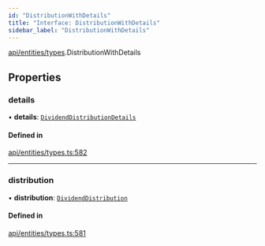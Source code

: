 ```yaml
---
id: "DistributionWithDetails"
title: "Interface: DistributionWithDetails"
sidebar_label: "DistributionWithDetails"
---
```


[api/entities/types](../../../../../modules/API/Entities/Types/Types.md).DistributionWithDetails

## Properties

### details

• **details**: [`DividendDistributionDetails`](../../DividendDistribution/Types/DividendDistributionDetails/DividendDistributionDetails.md)

#### Defined in

[api/entities/types.ts:582](https://github.com/PolymeshAssociation/polymesh-sdk/blob/88db4a911/src/api/entities/types.ts#L582)

___

### distribution

• **distribution**: [`DividendDistribution`](../../../../../classes/API/Entities/DividendDistribution/DividendDistribution.md)

#### Defined in

[api/entities/types.ts:581](https://github.com/PolymeshAssociation/polymesh-sdk/blob/88db4a911/src/api/entities/types.ts#L581)

